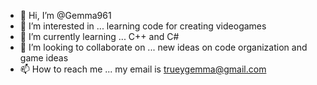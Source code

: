 - 👋 Hi, I’m @Gemma961
- 👀 I’m interested in ... learning code for creating videogames 
- 🌱 I’m currently learning ... C++ and C#
- 💞️ I’m looking to collaborate on ... new ideas on code organization and game ideas
- 📫 How to reach me ... my email is trueygemma@gmail.com

<!---
Gemma961/Gemma961 is a ✨ special ✨ repository because its `README.md` (this file) appears on your GitHub profile.
You can click the Preview link to take a look at your changes.
--->
